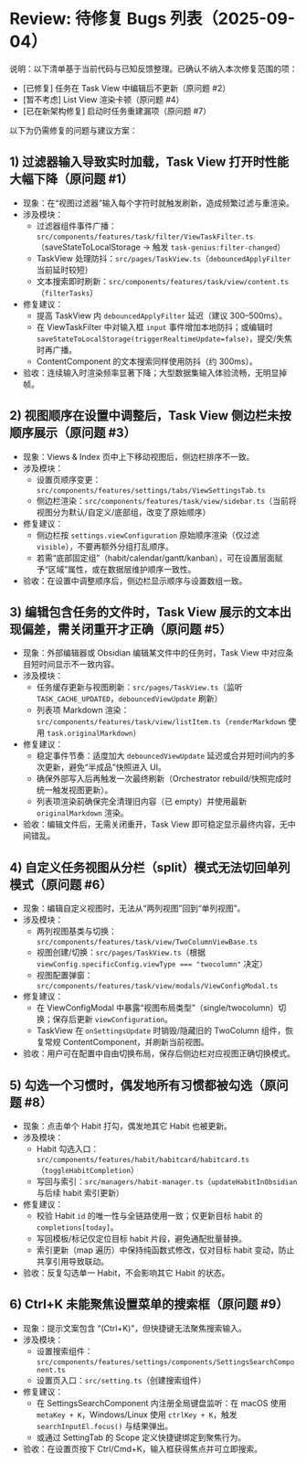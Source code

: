 # Review: 待修复 Bugs 列表（2025-09-04）

说明：以下清单基于当前代码与已知反馈整理。已确认不纳入本次修复范围的项：
- [已修复] 任务在 Task View 中编辑后不更新（原问题 #2）
- [暂不考虑] List View 渲染卡顿（原问题 #4）
- [已在新架构修复] 启动时任务重建漏项（原问题 #7）

以下为仍需修复的问题与建议方案：

## 1) 过滤器输入导致实时加载，Task View 打开时性能大幅下降（原问题 #1）
- 现象：在“视图过滤器”输入每个字符时就触发刷新，造成频繁过滤与重渲染。
- 涉及模块：
  - 过滤器组件事件广播：`src/components/features/task/filter/ViewTaskFilter.ts`（saveStateToLocalStorage → 触发 `task-genius:filter-changed`）
  - TaskView 处理防抖：`src/pages/TaskView.ts`（`debouncedApplyFilter` 当前延时较短）
  - 文本搜索即时刷新：`src/components/features/task/view/content.ts`（`filterTasks`）
- 修复建议：
  - 提高 TaskView 内 `debouncedApplyFilter` 延迟（建议 300–500ms）。
  - 在 ViewTaskFilter 中对输入框 `input` 事件增加本地防抖；或编辑时 `saveStateToLocalStorage(triggerRealtimeUpdate=false)`，提交/失焦时再广播。
  - ContentComponent 的文本搜索同样使用防抖（约 300ms）。
- 验收：连续输入时渲染频率显著下降；大型数据集输入体验流畅，无明显掉帧。

## 2) 视图顺序在设置中调整后，Task View 侧边栏未按顺序展示（原问题 #3）
- 现象：Views & Index 页中上下移动视图后，侧边栏排序不一致。
- 涉及模块：
  - 设置页顺序变更：`src/components/features/settings/tabs/ViewSettingsTab.ts`
  - 侧边栏渲染：`src/components/features/task/view/sidebar.ts`（当前将视图分为默认/自定义/底部组，改变了原始顺序）
- 修复建议：
  - 侧边栏按 `settings.viewConfiguration` 原始顺序渲染（仅过滤 `visible`），不要再额外分组打乱顺序。
  - 若需“底部固定组”（habit/calendar/gantt/kanban），可在设置层面赋予“区域”属性，或在数据层维护顺序一致性。
- 验收：在设置中调整顺序后，侧边栏显示顺序与设置数组一致。

## 3) 编辑包含任务的文件时，Task View 展示的文本出现偏差，需关闭重开才正确（原问题 #5）
- 现象：外部编辑器或 Obsidian 编辑某文件中的任务时，Task View 中对应条目短时间显示不一致内容。
- 涉及模块：
  - 任务缓存更新与视图刷新：`src/pages/TaskView.ts`（监听 `TASK_CACHE_UPDATED`，`debouncedViewUpdate` 刷新）
  - 列表项 Markdown 渲染：`src/components/features/task/view/listItem.ts`（`renderMarkdown` 使用 `task.originalMarkdown`）
- 修复建议：
  - 稳定事件节奏：适度加大 `debouncedViewUpdate` 延迟或合并短时间内的多次更新，避免“半成品”快照进入 UI。
  - 确保外部写入后再触发一次最终刷新（Orchestrator rebuild/快照完成时统一触发视图更新）。
  - 列表项渲染前确保完全清理旧内容（已 empty）并使用最新 `originalMarkdown` 渲染。
- 验收：编辑文件后，无需关闭重开，Task View 即可稳定显示最终内容，无中间错乱。

## 4) 自定义任务视图从分栏（split）模式无法切回单列模式（原问题 #6）
- 现象：编辑自定义视图时，无法从“两列视图”回到“单列视图”。
- 涉及模块：
  - 两列视图基类与切换：`src/components/features/task/view/TwoColumnViewBase.ts`
  - 视图创建/切换：`src/pages/TaskView.ts`（根据 `viewConfig.specificConfig.viewType === "twocolumn"` 决定）
  - 视图配置弹窗：`src/components/features/task/view/modals/ViewConfigModal.ts`
- 修复建议：
  - 在 ViewConfigModal 中暴露“视图布局类型”（single/twocolumn）切换；保存后更新 `viewConfiguration`。
  - TaskView 在 `onSettingsUpdate` 时销毁/隐藏旧的 TwoColumn 组件，恢复常规 ContentComponent，并刷新当前视图。
- 验收：用户可在配置中自由切换布局，保存后侧边栏对应视图正确切换模式。

## 5) 勾选一个习惯时，偶发地所有习惯都被勾选（原问题 #8）
- 现象：点击单个 Habit 打勾，偶发地其它 Habit 也被更新。
- 涉及模块：
  - Habit 勾选入口：`src/components/features/habit/habitcard/habitcard.ts`（`toggleHabitCompletion`）
  - 写回与索引：`src/managers/habit-manager.ts`（`updateHabitInObsidian` 与后续 habit 索引更新）
- 修复建议：
  - 校验 Habit `id` 的唯一性与全链路使用一致；仅更新目标 habit 的 `completions[today]`。
  - 写回模板/标记仅定位目标 habit 片段，避免通配批量替换。
  - 索引更新（map 遍历）中保持纯函数式修改，仅对目标 habit 变动，防止共享引用导致联动。
- 验收：反复勾选单一 Habit，不会影响其它 Habit 的状态。

## 6) Ctrl+K 未能聚焦设置菜单的搜索框（原问题 #9）
- 现象：提示文案包含 “(Ctrl+K)”，但快捷键无法聚焦搜索输入。
- 涉及模块：
  - 设置搜索组件：`src/components/features/settings/components/SettingsSearchComponent.ts`
  - 设置页入口：`src/setting.ts`（创建搜索组件）
- 修复建议：
  - 在 SettingsSearchComponent 内注册全局键盘监听：在 macOS 使用 `metaKey + K`，Windows/Linux 使用 `ctrlKey + K`，触发 `searchInputEl.focus()` 与结果弹出。
  - 或通过 SettingTab 的 Scope 定义快捷键绑定到聚焦行为。
- 验收：在设置页按下 Ctrl/Cmd+K，输入框获得焦点并可立即搜索。

